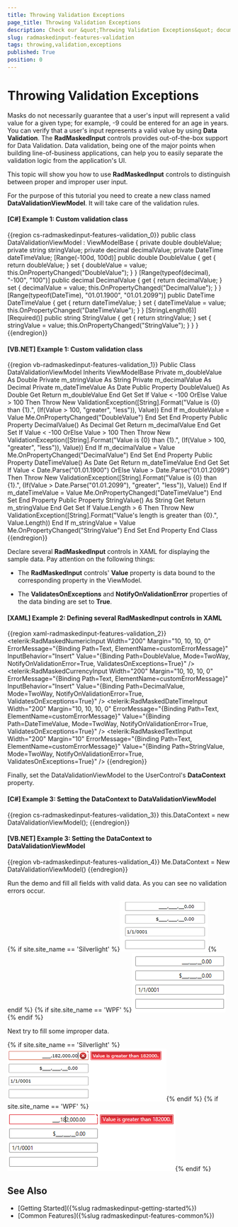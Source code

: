 ```yaml
---
title: Throwing Validation Exceptions
page_title: Throwing Validation Exceptions
description: Check our &quot;Throwing Validation Exceptions&quot; documentation article for the RadMaskedInput {{ site.framework_name }} control.
slug: radmaskedinput-features-validation
tags: throwing,validation,exceptions
published: True
position: 0
---
```


# Throwing Validation Exceptions

Masks do not necessarily guarantee that a user's input will represent a valid value for a given type; for example, -9 could be entered for an age in years. You can verify that a user's input represents a valid value by using __Data Validation__. The __RadMaskedInput__ controls provides out-of-the-box support for Data Validation. Data validation, being one of the major points when building line-of-business applications, can help you to easily separate the validation logic from the application's UI.  

This topic will show you how to use __RadMaskedInput__ controls to distinguish between proper and improper user input.	  

For the purpose of this tutorial you need to create a new class named __DataValidationViewModel__. It will take care of the validation rules.	  

#### __[C#] Example 1: Custom validation class__
{{region cs-radmaskedinput-features-validation_0}}
	public class DataValidationViewModel : ViewModelBase
	{
		private double doubleValue;
		private string stringValue;
		private decimal decimalValue;
		private DateTime dateTimeValue;
		[Range(-100d, 100d)]
		public double DoubleValue
		{
			get { return doubleValue; }
			set
			{
				doubleValue = value;
				this.OnPropertyChanged("DoubleValue");
			}
		}
		[Range(typeof(decimal), "-100", "100")]
		public decimal DecimalValue
		{
			get { return decimalValue; }
			set
			{
				decimalValue = value;
				this.OnPropertyChanged("DecimalValue");
			}
		}
		[Range(typeof(DateTime), "01.01.1900", "01.01.2099")]
		public DateTime DateTimeValue
		{
			get { return dateTimeValue; }
			set
			{
				dateTimeValue = value;
				this.OnPropertyChanged("DateTimeValue");
			}
		}
		[StringLength(6)]
		[Required()]
		public string StringValue
		{
			get { return stringValue; }
			set
			{
				stringValue = value;
				this.OnPropertyChanged("StringValue");
			}
		}
	}
{{endregion}}

#### __[VB.NET] Example 1: Custom validation class__
{{region vb-radmaskedinput-features-validation_1}}
	Public Class DataValidationViewModel
		Inherits ViewModelBase
		Private m_doubleValue As Double
		Private m_stringValue As String
		Private m_decimalValue As Decimal
		Private m_dateTimeValue As Date
		Public Property DoubleValue() As Double
			Get
				Return m_doubleValue
			End Get
			Set
				If Value < -100 OrElse Value > 100 Then
					Throw New ValidationException([String].Format("Value is {0} than {1}.", (If(Value > 100, "greater", "less")), Value))
				End If
				m_doubleValue = Value
				Me.OnPropertyChanged("DoubleValue")
			End Set
		End Property
		Public Property DecimalValue() As Decimal
			Get
				Return m_decimalValue
			End Get
			Set
				If Value < -100 OrElse Value > 100 Then
					Throw New ValidationException([String].Format("Value is {0} than {1}.", (If(Value > 100, "greater", "less")), Value))
				End If
				m_decimalValue = Value
				Me.OnPropertyChanged("DecimalValue")
			End Set
		End Property
		Public Property DateTimeValue() As Date
			Get
				Return m_dateTimeValue
			End Get
			Set
				If Value < Date.Parse("01.01.1900") OrElse Value > Date.Parse("01.01.2099") Then
					Throw New ValidationException([String].Format("Value is {0} than {1}.", (If(Value > Date.Parse("01.01.2099"), "greater", "less")), Value))
				End If
				m_dateTimeValue = Value
				Me.OnPropertyChanged("DateTimeValue")
			End Set
		End Property
		Public Property StringValue() As String
			Get
				Return m_stringValue
			End Get
			Set
				If Value.Length > 6 Then
					Throw New ValidationException([String].Format("Value's length is greater than {0}.", Value.Length))
				End If
				m_stringValue = Value
				Me.OnPropertyChanged("StringValue")
			End Set
		End Property
	End Class
{{endregion}}

Declare several __RadMaskedInput__ controls in XAML for displaying the sample data. Pay attention on the following things:	  

* The __RadMaskedInput__ controls' __Value__ property is data bound to the corresponding property in the ViewModel.		  

* The __ValidatesOnExceptions__ and __NotifyOnValidationError__ properties of the data binding are set to __True__.		  

#### __[XAML] Example 2: Defining several RadMaskedInput controls in XAML__
{{region xaml-radmaskedinput-features-validation_2}}
	<StackPanel x:Name="LayoutRoot" Background="White">
	    <telerik:RadMaskedNumericInput Width="200"
	                                    Margin="10, 10, 10, 0"
	                                    ErrorMessage="{Binding Path=Text, ElementName=customErrorMessage}"
	                                    InputBehavior="Insert"
	                                    Value="{Binding Path=DoubleValue, Mode=TwoWay, NotifyOnValidationError=True, ValidatesOnExceptions=True}" />
	    <telerik:RadMaskedCurrencyInput Width="200"
	                                    Margin="10, 10, 10, 0"
	                                    ErrorMessage="{Binding Path=Text, ElementName=customErrorMessage}"
	                                    InputBehavior="Insert"
	                                    Value="{Binding Path=DecimalValue, Mode=TwoWay, NotifyOnValidationError=True, ValidatesOnExceptions=True}" />
	    <telerik:RadMaskedDateTimeInput Width="200"
	                                    Margin="10, 10, 10, 0"
	                                    ErrorMessage="{Binding Path=Text, ElementName=customErrorMessage}"
	                                    Value="{Binding Path=DateTimeValue, Mode=TwoWay, NotifyOnValidationError=True, ValidatesOnExceptions=True}" />
	    <telerik:RadMaskedTextInput Width="200"
	                                Margin="10"
	                                ErrorMessage="{Binding Path=Text, ElementName=customErrorMessage}"
	                                Value="{Binding Path=StringValue, Mode=TwoWay, NotifyOnValidationError=True, ValidatesOnExceptions=True}" />
	</StackPanel>
{{endregion}}

Finally, set the DataValidationViewModel to the UserControl's __DataContext__ property.	  

#### __[C#] Example 3: Setting the DataContext to DataValidationViewModel__
{{region cs-radmaskedinput-features-validation_3}}
	this.DataContext = new DataValidationViewModel();
{{endregion}}

#### __[VB.NET] Example 3: Setting the DataContext to DataValidationViewModel__
{{region vb-radmaskedinput-features-validation_4}}
	Me.DataContext = New DataValidationViewModel()
{{endregion}}

Run the demo and fill all fields with valid data. As you can see no validation errors occur.

{% if site.site_name == 'Silverlight' %}![](images/radmaskedinput_validation_throw_exception_02-sl.png){% endif %}
{% if site.site_name == 'WPF' %}![Validation Tool TipWPF](images/radmaskedinput_validation_throw_exception_02-wpf.png){% endif %}

Next try to fill some improper data.

{% if site.site_name == 'Silverlight' %}![](images/radmaskedinput_validation_throw_exception_01-sl.png){% endif %}
{% if site.site_name == 'WPF' %}![Validation Tool TipWPF](images/radmaskedinput_validation_throw_exception_01-wpf.png){% endif %}

## See Also
 * [Getting Started]({%slug radmaskedinput-getting-started%})
 * [Common Features]({%slug radmaskedinput-features-common%})
